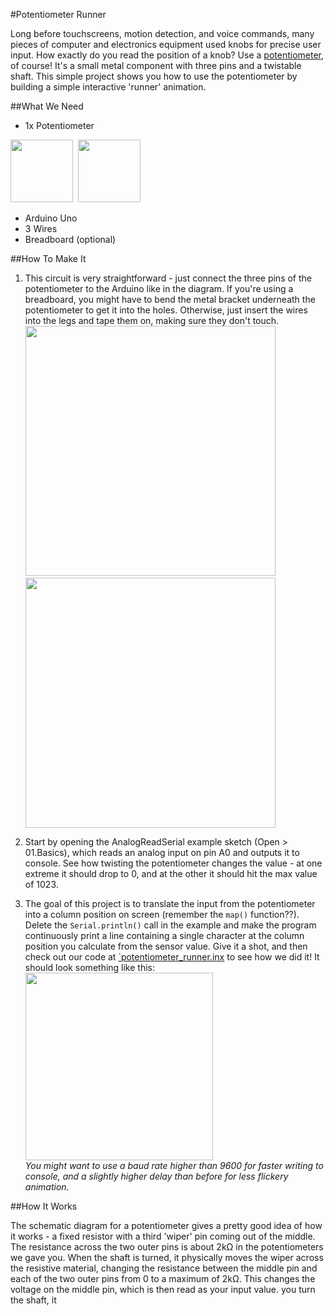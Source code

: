 #Potentiometer Runner

Long before touchscreens, motion detection, and voice commands, many pieces of computer and electronics 
equipment used knobs for precise user input. How exactly do you read the position of a knob? Use a 
[potentiometer](https://www.arduino.cc/en/Tutorial/Potentiometer), of course! It's a small metal component with 
three pins and a twistable shaft. This simple project shows you how to use the potentiometer by building
a simple interactive 'runner' animation.

##What We Need

* 1x Potentiometer

<img src="https://www.futurlec.com/Pictures/D_Shaft_Potentiometer.jpg" height="100px">
&nbsp;<img src="http://farasbee.com/blog/wp-content/uploads/2012/02/potentiometer.png" height="100px">

* Arduino Uno
* 3 Wires
* Breadboard (optional)


##How To Make It

1. This circuit is very straightforward - just connect the three pins of the potentiometer to the
Arduino like in the diagram. If you're using a breadboard, you might have to bend the metal bracket underneath 
the potentiometer to get it into the holes. Otherwise, just insert the wires into the legs and tape them on, 
making sure they don't touch.
<br><img src="https://cloud.githubusercontent.com/assets/3172103/9155886/a2e0d0be-3e95-11e5-9e4b-9eb8482deeff.png" width="400px">
&nbsp;<img src="https://cloud.githubusercontent.com/assets/3172103/9155883/7f28309a-3e95-11e5-857a-748bf3658fdc.png" width="400px">

2. Start by opening the AnalogReadSerial example sketch (Open > 01.Basics), which reads an analog input on
pin A0 and outputs it to console. See how twisting the potentiometer changes the value - at one extreme it should
drop to 0, and at the other it should hit the max value of 1023.

3. The goal of this project is to translate the input from the potentiometer into a column position on screen
(remember the `map()` function??). Delete the `Serial.println()` call in the example and 
make the program continuously print a line containing a single character at the
column position you calculate from the sensor value. Give it a shot, and then 
check out our code at [`potentiometer_runner.inx](potentiometer_runner.ino) to see how we did it! 
It should look something like this:
<br><img src="https://cloud.githubusercontent.com/assets/3172103/9155900/14d2374e-3e96-11e5-8933-973a3d51eac3.png" height="300px"><br>
*You might want to use a baud rate higher than 9600 for faster writing to console, and a slightly higher delay
than before for less flickery animation.*


##How It Works

The schematic diagram for a potentiometer gives a pretty good idea of how it works - a fixed resistor with
a third 'wiper' pin coming out of the middle. The resistance across the two outer pins is about 2kΩ in the
potentiometers we gave you. When the shaft is turned, it physically moves the wiper across the resistive
material, changing the resistance between the middle pin and each of the two outer pins from 0 to a maximum
of 2kΩ. This changes the voltage on the middle pin, which is then read as your input value.
you turn the shaft, it 
